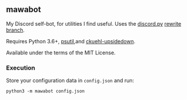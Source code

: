 ## mawabot
My Discord self-bot, for utilities I find useful.
Uses the [discord.py](https://github.com/Rapptz/discord.py) [rewrite branch](https://discordpy.readthedocs.io/en/rewrite/api.html).

Requires Python 3.6+, [psutil](https://pypi.python.org/pypi/psutil),and [ckuehl-upsidedown](https://pypi.python.org/pypi/ckuehl-upsidedown).

Available under the terms of the MIT License.

### Execution
Store your configuration data in `config.json` and run:
```
python3 -m mawabot config.json
```
